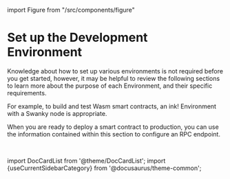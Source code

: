 import Figure from "/src/components/figure"

# Set up the Development Environment

Knowledge about how to set up various environments is not required before you get started, however, it may be helpful to review the following sections to learn more about the purpose of each Environment, and their specific requirements.

For example, to build and test Wasm smart contracts, an ink! Environment with a Swanky node is appropriate.

When you are ready to deploy a smart contract to production, you can use the information contained within this section to configure an RPC endpoint.

<br/>

import DocCardList from '@theme/DocCardList';
import {useCurrentSidebarCategory} from '@docusaurus/theme-common';

<DocCardList items={useCurrentSidebarCategory().items}/>
